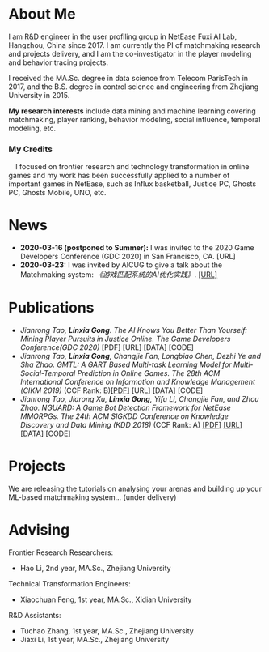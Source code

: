 # About Me
I am R&D engineer in the user profiling group in NetEase Fuxi AI Lab, Hangzhou, China since 2017.
I am currently the PI of matchmaking research and projects delivery, and I am the co-investigator in the player modeling and behavior tracing projects.

I received the MA.Sc. degree in data science from Telecom ParisTech in 2017, and the B.S. degree in control science and engineering from Zhejiang University in 2015.

<b>My research interests</b> include data mining and machine learning covering matchmaking, player ranking, behavior modeling, social influence, temporal modeling, etc.
        
### My Credits
&emsp;I focused on frontier research and technology transformation in online games and my work has been successfully applied to a number of important games in NetEase, such as Influx basketball, Justice PC, Ghosts PC, Ghosts Mobile, UNO, etc.

# News
- <b>2020-03-16 (postponed to Summer):</b> I was invited to the 2020 Game Developers Conference (GDC 2020) in San Francisco, CA. [URL]
- <b>2020-03-23:</b> I was invited by AICUG to give a talk about the Matchmaking system: *《游戏匹配系统的AI优化实践》*. [\[URL\]](https://mp.weixin.qq.com/s/rPYfe2YYcTyUw2aSHjw_0g)

# Publications
- *Jianrong Tao, <strong>Linxia Gong</strong>. The AI Knows You Better Than Yourself: Mining Player Pursuits in Justice Online. The Game Developers Conference(GDC 2020)* [PDF] [URL] [DATA] [CODE]
- *Jianrong Tao, <strong>Linxia Gong</strong>, Changjie Fan, Longbiao Chen, Dezhi Ye and Sha Zhao. GMTL: A GART Based Multi-task Learning Model for Multi-Social-Temporal Prediction in Online Games. The 28th ACM International Conference on Information and Knowledge Management (CIKM 2019)* (CCF Rank: B)[\[PDF\]](http://pmo8329a2.pic44.websiteonline.cn/upload/GMTL__A_GART_Based_Multi_task_Learning_Model_for_Multi_Social_Temporal_Prediction_in_Online_Games__CIKM2019.pdf) [URL] [DATA] [CODE]
- *Jianrong Tao, Jiarong Xu, <strong>Linxia Gong</strong>, Yifu Li, Changjie Fan, and Zhou Zhao. NGUARD: A Game Bot Detection Framework for NetEase MMORPGs. The 24th ACM SIGKDD Conference on Knowledge Discovery and Data Mining (KDD 2018)* (CCF Rank: A) [\[PDF\]](http://pmo8329a2.pic44.websiteonline.cn/upload/KDD2018.pdf) [\[URL\]](http://www.kdd.org/kdd2018/accepted-papers/view/nguard-a-game-bot-detection-framework-for-netease-mmorpgs) [DATA] [CODE]
        
# Projects
We are releasing the tutorials on analysing your arenas and building up your ML-based matchmaking system... (under delivery) 

# Advising
Frontier Research Researchers:
- Hao Li, 2nd year, MA.Sc., Zhejiang University

Technical Transformation Engineers:
- Xiaochuan Feng, 1st year, MA.Sc., Xidian University

R&D Assistants: 
- Tuchao Zhang, 1st year, MA.Sc., Zhejiang University
- Jiaxi Li, 1st year, MA.Sc., Zhejiang University
